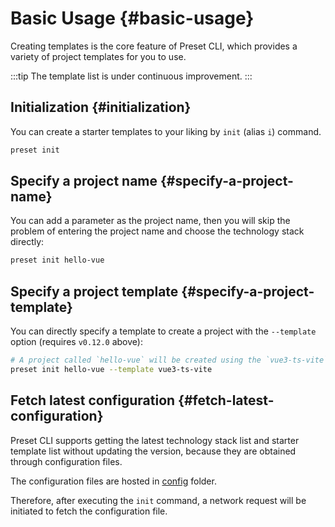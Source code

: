 # Basic Usage {#basic-usage}

Creating templates is the core feature of Preset CLI, which provides a variety of project templates for you to use.

:::tip
The template list is under continuous improvement.
:::

## Initialization {#initialization}

You can create a starter templates to your liking by `init` (alias `i`) command.

```bash
preset init
```

## Specify a project name {#specify-a-project-name}

You can add a parameter as the project name, then you will skip the problem of entering the project name and choose the technology stack directly:

```bash
preset init hello-vue
```

## Specify a project template {#specify-a-project-template}

You can directly specify a template to create a project with the `--template` option (requires `v0.12.0` above):

```bash
# A project called `hello-vue` will be created using the `vue3-ts-vite` template
preset init hello-vue --template vue3-ts-vite
```

## Fetch latest configuration {#fetch-latest-configuration}

Preset CLI supports getting the latest technology stack list and starter template list without updating the version, because they are obtained through configuration files.

The configuration files are hosted in [config](https://github.com/awesome-starter/website/tree/main/docs/public/config) folder.

Therefore, after executing the `init` command, a network request will be initiated to fetch the configuration file.
